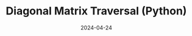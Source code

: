 ---
draft: false
title: "Diagonal Matrix Traversal (Python)"
description: "An algorithm to traverse across a square matrix diagonally."
date: 2024-04-24
url: /blog/diagonal_traversal
---